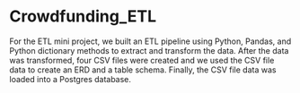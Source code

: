 # Crowdfunding_ETL

For the ETL mini project, we built an ETL pipeline using Python, Pandas, and Python dictionary methods to extract and transform the data. 
After the data was transformed, four CSV files were created and we used the CSV file data to create an ERD and a table schema. Finally, the CSV file data was loaded into a Postgres database.
